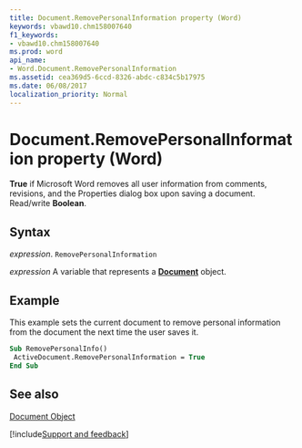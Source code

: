 ```yaml
---
title: Document.RemovePersonalInformation property (Word)
keywords: vbawd10.chm158007640
f1_keywords:
- vbawd10.chm158007640
ms.prod: word
api_name:
- Word.Document.RemovePersonalInformation
ms.assetid: cea369d5-6ccd-8326-abdc-c834c5b17975
ms.date: 06/08/2017
localization_priority: Normal
---
```



# Document.RemovePersonalInformation property (Word)

 **True** if Microsoft Word removes all user information from comments, revisions, and the Properties dialog box upon saving a document. Read/write **Boolean**.


## Syntax

_expression_. `RemovePersonalInformation`

_expression_ A variable that represents a **[Document](Word.Document.md)** object.


## Example

This example sets the current document to remove personal information from the document the next time the user saves it.


```vb
Sub RemovePersonalInfo() 
 ActiveDocument.RemovePersonalInformation = True 
End Sub
```


## See also


[Document Object](Word.Document.md)

[!include[Support and feedback](~/includes/feedback-boilerplate.md)]